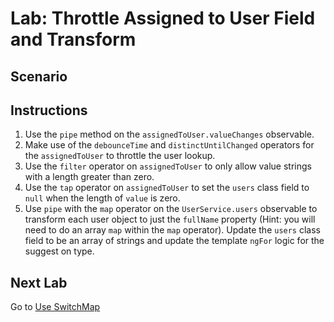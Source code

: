 # Lab: Throttle Assigned to User Field and Transform

## Scenario

## Instructions
1. Use the `pipe` method on the `assignedToUser.valueChanges` observable.
1. Make use of the `debounceTime` and `distinctUntilChanged` operators for the `assignedToUser` to throttle the user lookup.
1. Use the `filter` operator on `assignedToUser` to only allow value strings with a length greater than zero.
1. Use the `tap` operator on `assignedToUser` to set the `users` class field to `null` when the length of `value` is zero.
1. Use `pipe` with the `map` operator on the `UserService.users` observable to transform each user object to just the `fullName` property (Hint: you will need to do an array `map` within the `map` operator). Update the `users` class field to be an array of strings and update the template `ngFor` logic for the suggest on type.

## Next Lab
Go to [Use SwitchMap](rxjs/lab-3.md)